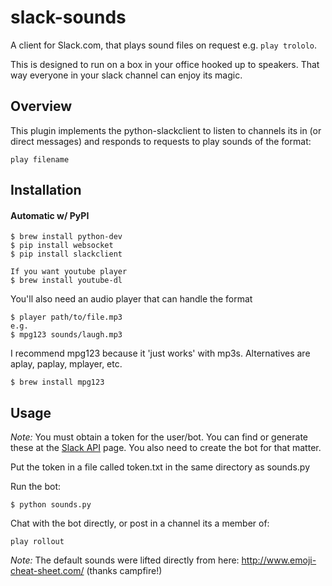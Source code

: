 slack-sounds
================
A client for Slack.com, that plays sound files on request e.g. `play trololo`.

This is designed to run on a box in your office hooked up to speakers. That way everyone in your slack channel can enjoy its magic.

Overview
---------
This plugin implements the python-slackclient to listen to channels its in (or direct messages) and responds to requests to play sounds of the format:

    play filename

Installation
----------

#### Automatic w/ PyPI

    $ brew install python-dev
    $ pip install websocket
    $ pip install slackclient

    If you want youtube player
    $ brew install youtube-dl
You'll also need an audio player that can handle the format

    $ player path/to/file.mp3
    e.g.
    $ mpg123 sounds/laugh.mp3

I recommend mpg123 because it 'just works' with mp3s. Alternatives are aplay, paplay, mplayer, etc.

    $ brew install mpg123

Usage
-----
_Note:_ You must obtain a token for the user/bot. You can find or generate these at the [Slack API](https://api.slack.com/web) page. You also need to create the bot for that matter.

Put the token in a file called token.txt in the same directory as sounds.py

Run the bot:

    $ python sounds.py

Chat with the bot directly, or post in a channel its a member of:

    play rollout

_Note:_ The default sounds were lifted directly from here: http://www.emoji-cheat-sheet.com/ (thanks campfire!)
